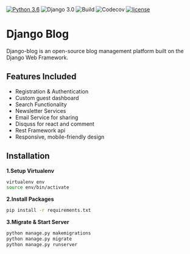 [![Python 3.6](https://img.shields.io/badge/python-3.6-yellow.svg)](https://www.python.org/downloads/release/python-360/)
![Django 3.0](https://img.shields.io/badge/Django-3.0-green.svg)
![Build](https://github.com/shyam999/Django-blog/workflows/Build/badge.svg?branch=master)
![Codecov](https://codecov.io/gh/codecov/example-python/branch/master/graph/badge.svg)
[![license](https://img.shields.io/github/license/DAVFoundation/captain-n3m0.svg?style=flat-square)](https://github.com/shyam999/django-blog/blob/master/LICENSE)
# Django Blog
Django-blog is an open-source blog management platform built on the Django Web Framework.
## Features Included
- Registration & Authentication
- Custom guest dashboard
- Search Functionality
- Newsletter Services
- Email Service for sharing
- Disquss for react and comment
- Rest Framework api
- Responsive, mobile-friendly design

## Installation
**1.Setup Virtualenv**
```sh
virtualenv env
source env/bin/activate
```
**2.Install Packages**
```sh
pip install -r requirements.txt
```
**3.Migrate & Start Server**
```sh
python manage.py makemigrations
python manage.py migrate
python manage.py runserver
```


